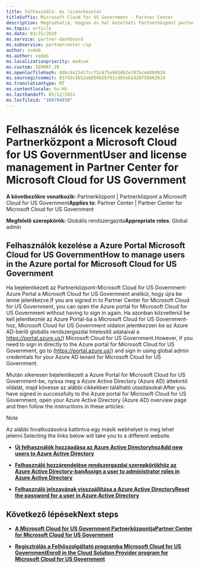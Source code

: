 ```yaml
---
title: Felhasználó- és licenckezelés
titleSuffix: Microsoft Cloud for US Government - Partner Center
description: Megtudhatja, hogyan és hol kezelheti Partnerközpont partnerek, Microsoft Cloud for US Government ügyfelek és licencek, valamint a jelszó-visszaállítások kezelését.
ms.topic: article
ms.date: 03/15/2019
ms.service: partner-dashboard
ms.subservice: partnercenter-csp
author: sodeb
ms.author: sodeb
ms.localizationpriority: medium
ms.custom: SEOMAY.20
ms.openlocfilehash: ddbc4415dc7ccf524f5e9618b2e787bc4ddb9926
ms.sourcegitcommit: 837d3c5b52ab056b2b761cd85eb2426f56b62614
ms.translationtype: MT
ms.contentlocale: hu-HU
ms.lasthandoff: 05/12/2021
ms.locfileid: "109794938"
---
```

# <a name="user-and-license-management-in-partner-center-for-microsoft-cloud-for-us-government"></a><span data-ttu-id="17a28-103">Felhasználók és licencek kezelése Partnerközpont a Microsoft Cloud for US Government</span><span class="sxs-lookup"><span data-stu-id="17a28-103">User and license management in Partner Center for Microsoft Cloud for US Government</span></span>

<span data-ttu-id="17a28-104">**A következőkre vonatkozik:** Partnerközpont | Partnerközpont a Microsoft Cloud for US Government</span><span class="sxs-lookup"><span data-stu-id="17a28-104">**Applies to**: Partner Center | Partner Center for Microsoft Cloud for US Government</span></span>

<span data-ttu-id="17a28-105">**Megfelelő szerepkörök:** Globális rendszergazda</span><span class="sxs-lookup"><span data-stu-id="17a28-105">**Appropriate roles**: Global admin</span></span>

## <a name="how-to-manage-users-in-the-azure-portal-for-microsoft-cloud-for-us-government"></a><span data-ttu-id="17a28-106">Felhasználók kezelése a Azure Portal Microsoft Cloud for US Government</span><span class="sxs-lookup"><span data-stu-id="17a28-106">How to manage users in the Azure portal for Microsoft Cloud for US Government</span></span>

<span data-ttu-id="17a28-107">Ha bejelentkezett az Partnerközpont-Microsoft Cloud for US Government- Azure Portal a Microsoft Cloud for US Government anélkül, hogy újra be lenne jelentkezve.</span><span class="sxs-lookup"><span data-stu-id="17a28-107">If you are signed in to Partner Center for Microsoft Cloud for US Government, you can open the Azure portal for Microsoft Cloud for US Government without having to sign in again.</span></span> <span data-ttu-id="17a28-108">Ha azonban közvetlenül be kell jelentkeznie az Azure Portal-ba a Microsoft Cloud for US Government-hoz, Microsoft Cloud for US Government oldalon jelentkezzen be az Azure AD-bérlő globális rendszergazdai hitelesítő adataival a https://portal.azure.us/) Microsoft Cloud for US Government.</span><span class="sxs-lookup"><span data-stu-id="17a28-108">However, if you need to sign in directly to the Azure portal for Microsoft Cloud for US Government, go to (https://portal.azure.us/) and sign in using global admin credentials for your Azure AD tenant for Microsoft Cloud for US Government.</span></span>

<span data-ttu-id="17a28-109">Miután sikeresen bejelentkezett a Azure Portal for Microsoft Cloud for US Government-be, nyissa meg a Azure Active Directory (Azure AD) áttekintő oldalát, majd kövesse az alábbi cikkekben található utasításokat:</span><span class="sxs-lookup"><span data-stu-id="17a28-109">After you have signed in successfully to the Azure portal for Microsoft Cloud for US Government, open your Azure Active Directory (Azure AD) overview page and then follow the instructions in these articles:</span></span>

> [!NOTE]  
> <span data-ttu-id="17a28-110">Az alábbi hivatkozásokra kattintva egy másik webhelyet is meg lehet jelenni.</span><span class="sxs-lookup"><span data-stu-id="17a28-110">Selecting the links below will take you to a different website.</span></span> 

-  [<span data-ttu-id="17a28-111">**Új felhasználók hozzáadása az Azure Active Directoryhoz**</span><span class="sxs-lookup"><span data-stu-id="17a28-111">**Add new users to Azure Active Directory**</span></span>](/azure/active-directory/active-directory-users-create-azure-portal)

-  [<span data-ttu-id="17a28-112">**Felhasználó hozzárendelése rendszergazdai szerepkörökhöz az Azure Active Directory-ban**</span><span class="sxs-lookup"><span data-stu-id="17a28-112">**Assign a user to administrator roles in Azure Active Directory**</span></span>](/azure/active-directory/active-directory-users-assign-role-azure-portal)

-  [<span data-ttu-id="17a28-113">**Felhasználó jelszavának visszaállítása a Azure Active Directory**</span><span class="sxs-lookup"><span data-stu-id="17a28-113">**Reset the password for a user in Azure Active Directory**</span></span>](/azure/active-directory/active-directory-users-reset-password-azure-portal)

## <a name="next-steps"></a><span data-ttu-id="17a28-114">Következő lépések</span><span class="sxs-lookup"><span data-stu-id="17a28-114">Next steps</span></span>

-  [<span data-ttu-id="17a28-115">**A Microsoft Cloud for US Government Partnerközpontja**</span><span class="sxs-lookup"><span data-stu-id="17a28-115">**Partner Center for Microsoft Cloud for US Government**</span></span>](partner-center-for-microsoft-us-govt-cloud.md)

-  [<span data-ttu-id="17a28-116">**Regisztrálás a Felhőszolgáltató programba Microsoft Cloud for US Government**</span><span class="sxs-lookup"><span data-stu-id="17a28-116">**Enroll in the Cloud Solution Provider program for Microsoft Cloud for US Government**</span></span>](enroll-in-csp-for-microsoft-us-govt-cloud.md)